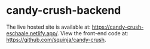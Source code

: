 # candy-crush-backend

The live hosted site is available at: https://candy-crush-eschaale.netlify.app/.
View the front-end code at: https://github.com/squinja/candy-crush.
